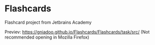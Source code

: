 # Flashcards
Flashcard project from Jetbrains Academy

Previev: https://gniadoo.github.io/Flashcards/Flashcards/task/src/
(Not recommended opening in Mozilla Firefox)
